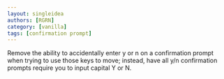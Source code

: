 ```yaml
---
layout: singleidea
authors: [RGRN]
category: [vanilla]
tags: [confirmation prompt]
---
```

Remove the ability to accidentally enter y or n on a confirmation prompt when
trying to use those keys to move; instead, have all y/n confirmation prompts
require you to input capital Y or N.
